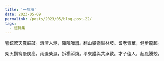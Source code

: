 ```yaml
---
title: '一剪梅'
date: 2023-05-09
permalink: /posts/2023/05/blog-post-22/
tags:
  - 愷興集
---
```


響銃驚天震鼓敲。濟濟人潮，陣陣嘩囂。翻山攀嶺越林坡。耆老青華，健步龍超。

架火攢篝壘炭高。雨退柴濕，拆榻添燒。平來誰與共承歡。才子佳人，起鳳騰蛟。